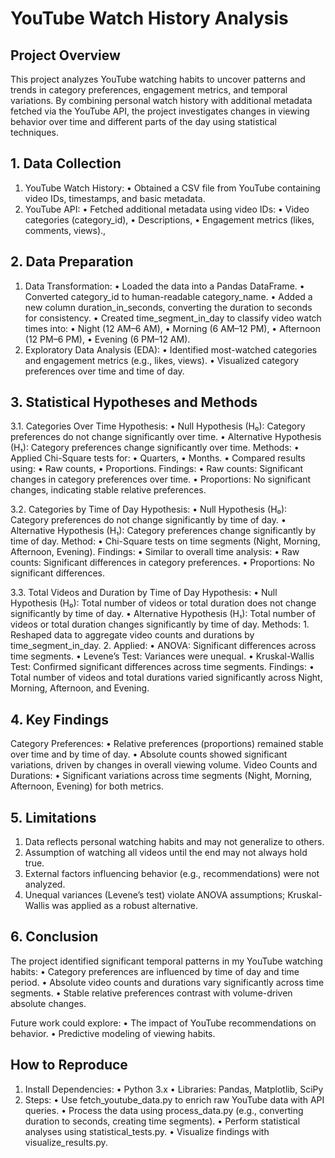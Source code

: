 # YouTube Watch History Analysis

## Project Overview
This project analyzes YouTube watching habits to uncover patterns and trends in category preferences, engagement metrics, and temporal variations. By combining personal watch history with additional metadata fetched via the YouTube API, the project investigates changes in viewing behavior over time and different parts of the day using statistical techniques.

## 1. Data Collection
1.	YouTube Watch History:
	•	Obtained a CSV file from YouTube containing video IDs, timestamps, and basic metadata.
2.	YouTube API:
	•	Fetched additional metadata using video IDs:
	•	Video categories (category_id),
	•	Descriptions,
	•	Engagement metrics (likes, comments, views).,

## 2. Data Preparation
1.	Data Transformation:
	•	Loaded the data into a Pandas DataFrame.
	•	Converted category_id to human-readable category_name.
	•	Added a new column duration_in_seconds, converting the duration to seconds for consistency.
	•	Created time_segment_in_day to classify video watch times into:
	•	Night (12 AM–6 AM),
	•	Morning (6 AM–12 PM),
	•	Afternoon (12 PM–6 PM),
	•	Evening (6 PM–12 AM).
2.	Exploratory Data Analysis (EDA):
	•	Identified most-watched categories and engagement metrics (e.g., likes, views).
	•	Visualized category preferences over time and time of day.

## 3. Statistical Hypotheses and Methods
3.1. Categories Over Time
Hypothesis:
	•	Null Hypothesis (H₀): Category preferences do not change significantly over time.
	•	Alternative Hypothesis (H₁): Category preferences change significantly over time.
Methods:
	•	Applied Chi-Square tests for:
	•	Quarters,
	•	Months.
	•	Compared results using:
	•	Raw counts,
	•	Proportions.
Findings:
	•	Raw counts: Significant changes in category preferences over time.
	•	Proportions: No significant changes, indicating stable relative preferences.

 3.2. Categories by Time of Day
Hypothesis:
	•	Null Hypothesis (H₀): Category preferences do not change significantly by time of day.
	•	Alternative Hypothesis (H₁): Category preferences change significantly by time of day.
Method:
	•	Chi-Square tests on time segments (Night, Morning, Afternoon, Evening).
Findings:
	•	Similar to overall time analysis:
	•	Raw counts: Significant differences in category preferences.
	•	Proportions: No significant differences.

 3.3. Total Videos and Duration by Time of Day
Hypothesis:
	•	Null Hypothesis (H₀): Total number of videos or total duration does not change significantly by time of day.
	•	Alternative Hypothesis (H₁): Total number of videos or total duration changes significantly by time of day.
Methods:
	1.	Reshaped data to aggregate video counts and durations by time_segment_in_day.
	2.	Applied:
	•	ANOVA: Significant differences across time segments.
	•	Levene’s Test: Variances were unequal.
	•	Kruskal-Wallis Test: Confirmed significant differences across time segments.
Findings:
	•	Total number of videos and total durations varied significantly across Night, Morning, Afternoon, and Evening.

## 4. Key Findings
Category Preferences:
	•	Relative preferences (proportions) remained stable over time and by time of day.
	•	Absolute counts showed significant variations, driven by changes in overall viewing volume.
 Video Counts and Durations:
	•	Significant variations across time segments (Night, Morning, Afternoon, Evening) for both metrics.


 ## 5. Limitations
1.	Data reflects personal watching habits and may not generalize to others.
2.	Assumption of watching all videos until the end may not always hold true.
3.	External factors influencing behavior (e.g., recommendations) were not analyzed.
4.	Unequal variances (Levene’s test) violate ANOVA assumptions; Kruskal-Wallis was applied as a robust alternative.

## 6. Conclusion

The project identified significant temporal patterns in my YouTube watching habits:
	•	Category preferences are influenced by time of day and time period.
	•	Absolute video counts and durations vary significantly across time segments.
	•	Stable relative preferences contrast with volume-driven absolute changes.

Future work could explore:
	•	The impact of YouTube recommendations on behavior.
	•	Predictive modeling of viewing habits.

## How to Reproduce
1.	Install Dependencies:
	•	Python 3.x
	•	Libraries: Pandas, Matplotlib, SciPy
2.	Steps:
	•	Use fetch_youtube_data.py to enrich raw YouTube data with API queries.
	•	Process the data using process_data.py (e.g., converting duration to seconds, creating time segments).
	•	Perform statistical analyses using statistical_tests.py.
	•	Visualize findings with visualize_results.py.
